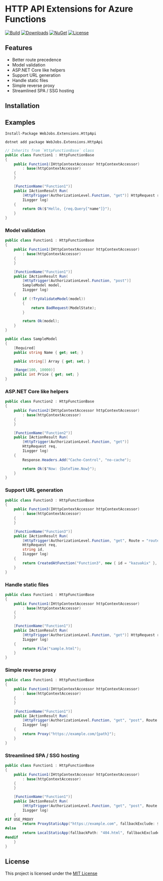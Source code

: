 # HTTP API Extensions for Azure Functions

[![Build](https://github.com/shibayan/azure-functions-http-api/workflows/Build/badge.svg)](https://github.com/shibayan/azure-functions-http-api/actions/workflows/build.yml)
[![Downloads](https://badgen.net/nuget/dt/WebJobs.Extensions.HttpApi)](https://www.nuget.org/packages/WebJobs.Extensions.HttpApi/)
[![NuGet](https://badgen.net/nuget/v/WebJobs.Extensions.HttpApi)](https://www.nuget.org/packages/WebJobs.Extensions.HttpApi/)
[![License](https://badgen.net/github/license/shibayan/azure-functions-http-api)](https://github.com/shibayan/azure-functions-http-api/blob/master/LICENSE)

## Features

- Better route precedence
- Model validation
- ASP.NET Core like helpers
- Support URL generation
- Handle static files
- Simple reverse proxy
- Streamlined SPA / SSG hosting

## Installation

## Examples

```
Install-Package WebJobs.Extensions.HttpApi
```

```
dotnet add package WebJobs.Extensions.HttpApi
```

```csharp
// Inherits from `HttpFunctionBase` class
public class Function1 : HttpFunctionBase
{
    public Function1(IHttpContextAccessor httpContextAccessor)
        : base(httpContextAccessor)
    {
    }

    [FunctionName("Function1")]
    public IActionResult Run(
        [HttpTrigger(AuthorizationLevel.Function, "get")] HttpRequest req,
        ILogger log)
    {
        return Ok($"Hello, {req.Query["name"]}");
    }
}
```

### Model validation

```csharp
public class Function1 : HttpFunctionBase
{
    public Function1(IHttpContextAccessor httpContextAccessor)
        : base(httpContextAccessor)
    {
    }

    [FunctionName("Function1")]
    public IActionResult Run(
        [HttpTrigger(AuthorizationLevel.Function, "post")]
        SampleModel model,
        ILogger log)
    {
        if (!TryValidateModel(model))
        {
            return BadRequest(ModelState);
        }

        return Ok(model);
    }
}

public class SampleModel
{
    [Required]
    public string Name { get; set; }

    public string[] Array { get; set; }

    [Range(100, 10000)]
    public int Price { get; set; }
}
```

### ASP.NET Core like helpers

```csharp
public class Function2 : HttpFunctionBase
{
    public Function2(IHttpContextAccessor httpContextAccessor)
        : base(httpContextAccessor)
    {
    }

    [FunctionName("Function2")]
    public IActionResult Run(
        [HttpTrigger(AuthorizationLevel.Function, "get")]
        HttpRequest req,
        ILogger log)
    {
        Response.Headers.Add("Cache-Control", "no-cache");

        return Ok($"Now: {DateTime.Now}");
    }
}
```

### Support URL generation

```csharp
public class Function3 : HttpFunctionBase
{
    public Function3(IHttpContextAccessor httpContextAccessor)
        : base(httpContextAccessor)
    {
    }

    [FunctionName("Function3")]
    public IActionResult Run(
        [HttpTrigger(AuthorizationLevel.Function, "get", Route = "route/{id}")]
        HttpRequest req,
        string id,
        ILogger log)
    {
        return CreatedAtFunction("Function3", new { id = "kazuakix" }, null);
    }
}
```

### Handle static files

```csharp
public class Function1 : HttpFunctionBase
{
    public Function1(IHttpContextAccessor httpContextAccessor)
        : base(httpContextAccessor)
    {
    }

    [FunctionName("Function1")]
    public IActionResult Run(
        [HttpTrigger(AuthorizationLevel.Function, "get")] HttpRequest req,
        ILogger log)
    {
        return File("sample.html");
    }
}
```

### Simple reverse proxy

```csharp
public class Function1 : HttpFunctionBase
{
    public Function1(IHttpContextAccessor httpContextAccessor)
        : base(httpContextAccessor)
    {
    }

    [FunctionName("Function1")]
    public IActionResult Run(
        [HttpTrigger(AuthorizationLevel.Function, "get", "post", Route = "{*path}"})] HttpRequest req,
        ILogger log)
    {
        return Proxy("https://example.com/{path}");
    }
}
```

### Streamlined SPA / SSG hosting

```csharp
public class Function1 : HttpFunctionBase
{
    public Function1(IHttpContextAccessor httpContextAccessor)
        : base(httpContextAccessor)
    {
    }

    [FunctionName("Function1")]
    public IActionResult Run(
        [HttpTrigger(AuthorizationLevel.Function, "get", "post", Route = "{*path}"})] HttpRequest req,
        ILogger log)
    {
#if USE_PROXY
        return ProxyStaticApp("https://example.com", fallbackExclude: $"^/_nuxt/.*");
#else
        return LocalStaticApp(fallbackPath: "404.html", fallbackExclude: $"^/_nuxt/.*");
#endif
    }
}
```

## License

This project is licensed under the [MIT License](https://github.com/shibayan/azure-functions-http-api/blob/master/LICENSE)
